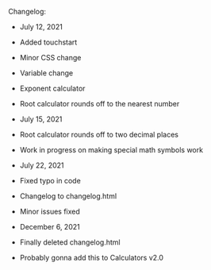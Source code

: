 Changelog:

- July 12, 2021
- Added touchstart
- Minor CSS change
- Variable change
- Exponent calculator
- Root calculator rounds off to the nearest number

- July 15, 2021
- Root calculator rounds off to two decimal places
- Work in progress on making special math symbols work

- July 22, 2021
- Fixed typo in code
- Changelog to changelog.html
- Minor issues fixed

- December 6, 2021
- Finally deleted changelog.html
- Probably gonna add this to Calculators v2.0

